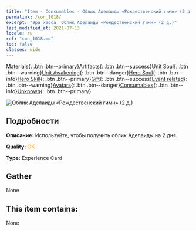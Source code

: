 ```yaml
---
title: "Item - Consumables - Облик Аделаиды «Рождественский гимн» (2 д.)"
permalink: /con_1018/
excerpt: "Эра хаоса  Облик Аделаиды «Рождественский гимн» (2 д.)"
last_modified_at: 2021-07-13
locale: ru
ref: "con_1018.md"
toc: false
classes: wide
---
```

 [Materials](/ItemsRU/){: .btn .btn--primary}[Artifacts](/ItemsRU/Artifacts/){: .btn .btn--success}[Unit Soul](/ItemsRU/UnitSoul/){: .btn .btn--warning}[Unit Awakening](/ItemsRU/UnitAwakening/){: .btn .btn--danger}[Hero Soul](/ItemsRU/HeroSoul/){: .btn .btn--info}[Hero Skill](/ItemsRU/HeroSkill/){: .btn .btn--primary}[Gift](/ItemsRU/Gift/){: .btn .btn--success}[Event related](/ItemsRU/Events/){: .btn .btn--warning}[Avatars](/ItemsRU/Avatars/){: .btn .btn--danger}[Consumables](/ItemsRU/Consumables/){: .btn .btn--info}[Unknown](/ItemsRU/Unknown/){: .btn .btn--primary}

 ![Облик Аделаиды «Рождественский гимн» (2 д.)](/images/h/h_Adelaide6.jpg)

## Подробности
 **Описание:** Используйте, чтобы получить облик Аделаиды на 2 дня.

 **Quality:** <span style="color: #FF8C00">OK</span>

 **Type:** Experience Card

## Gather

  None

## This item contains:

  None

